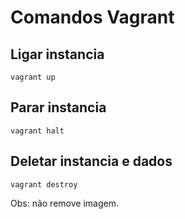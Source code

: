 # Comandos Vagrant 

## Ligar instancia
```
vagrant up
```

## Parar instancia
```
vagrant halt
```

## Deletar instancia e dados
```
vagrant destroy
```
Obs: não remove imagem.